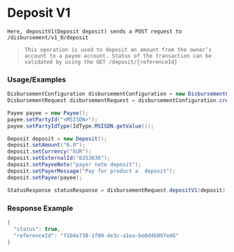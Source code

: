 # Deposit V1

`Here, depositV1(Deposit deposit) sends a POST request to /disbursement/v1_0/deposit`

> `This operation is used to deposit an amount from the owner’s account to a payee account.
Status of the transaction can be validated by using the GET /deposit/{referenceId}`

### Usage/Examples

```java
DisbursementConfiguration disbursementConfiguration = new DisbursementConfiguration("<DISBURSEMENT_SUBSCRIPTION_KEY>", "<REFERENCE_ID>", "<API_KEY>","<MODE>","<TARGET_ENVIRONMENT>").addCallBackUrl("<CALLBACK_URL>");
DisbursementRequest disbursementRequest = disbursementConfiguration.createDisbursementRequest();

Payee payee = new Payee();
payee.setPartyId("<MSISDN>");
payee.setPartyIdType(IdType.MSISDN.getValue());

Deposit deposit = new Deposit();
deposit.setAmount("6.0");
deposit.setCurrency("EUR");
deposit.setExternalId("6353636");
deposit.setPayeeNote("payer note deposit");
deposit.setPayerMessage("Pay for product a  deposit");
deposit.setPayee(payee);

StatusResponse statusResponse = disbursementRequest.depositV1(deposit);
```

### Response Example

```java
{
  "status": true,
  "referenceId": "f104e738-1f09-4e3c-a1ea-be0d4b097ed6"
}
```
